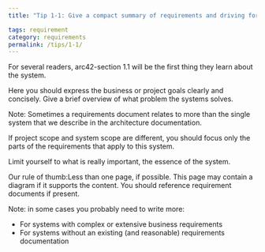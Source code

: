 ```yaml
---
title: "Tip 1-1: Give a compact summary of requirements and driving forces!"

tags: requirement
category: requirements
permalink: /tips/1-1/
---
```


For several readers, arc42-section 1.1 will be the first thing they
learn about the system.

Here you should express the business or project goals clearly and concisely.
Give a brief overview of what problem the systems solves.

Note: Sometimes a requirements document relates to more than the single system
that we describe in the architecture documentation.

If project scope and system scope are different, you should focus only the parts of
the requirements that apply to this system.

Limit yourself to what is really important, the essence of the system.

Our rule of thumb:Less than one page, if possible. This page may contain
a diagram if it supports the content. You should reference requirement
documents if present.

Note: in some cases you probably need to write more:

* For systems with complex or extensive business requirements
* For systems without an existing (and reasonable) requirements documentation
